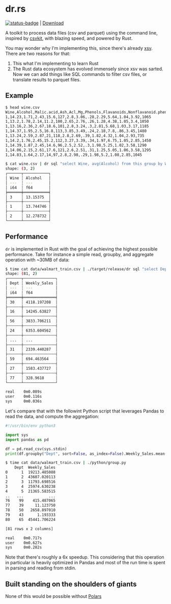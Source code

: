 # dr.rs

[![status-badge](https://ci.guillemborrell.es/api/badges/guillem/dr/status.svg)](https://ci.guillemborrell.es/guillem/dr) | [Download](https://git.guillemborrell.es/guillem/-/packages/generic/dr)

A toolkit to process data files (csv and parquet) using the command line, inspired by [csvkit](https://github.com/wireservice/csvkit), with blazing speed, and powered by Rust. 

You may wonder why I'm implementing this, since there's already [xsv](https://github.com/BurntSushi/xsv). There are two reasons for that:

1. This what I'm implementing to learn Rust
2. The Rust data ecosystem has evolved immensely since xsv was sarted. Now we can add things like SQL commands to filter csv files, or translate results to parquet files.

## Example

```bash
$ head wine.csv
Wine,Alcohol,Malic.acid,Ash,Acl,Mg,Phenols,Flavanoids,Nonflavanoid.phenols,Proanth,Color.int,Hue,OD,Proline
1,14.23,1.71,2.43,15.6,127,2.8,3.06,.28,2.29,5.64,1.04,3.92,1065
1,13.2,1.78,2.14,11.2,100,2.65,2.76,.26,1.28,4.38,1.05,3.4,1050
1,13.16,2.36,2.67,18.6,101,2.8,3.24,.3,2.81,5.68,1.03,3.17,1185
1,14.37,1.95,2.5,16.8,113,3.85,3.49,.24,2.18,7.8,.86,3.45,1480
1,13.24,2.59,2.87,21,118,2.8,2.69,.39,1.82,4.32,1.04,2.93,735
1,14.2,1.76,2.45,15.2,112,3.27,3.39,.34,1.97,6.75,1.05,2.85,1450
1,14.39,1.87,2.45,14.6,96,2.5,2.52,.3,1.98,5.25,1.02,3.58,1290
1,14.06,2.15,2.61,17.6,121,2.6,2.51,.31,1.25,5.05,1.06,3.58,1295
1,14.83,1.64,2.17,14,97,2.8,2.98,.29,1.98,5.2,1.08,2.85,1045

$ cat wine.csv | dr sql "select Wine, avg(Alcohol) from this group by Wine" | dr print
shape: (3, 2)
┌──────┬───────────┐
│ Wine ┆ Alcohol   │
│ ---  ┆ ---       │
│ i64  ┆ f64       │
╞══════╪═══════════╡
│ 3    ┆ 13.15375  │
├╌╌╌╌╌╌┼╌╌╌╌╌╌╌╌╌╌╌┤
│ 1    ┆ 13.744746 │
├╌╌╌╌╌╌┼╌╌╌╌╌╌╌╌╌╌╌┤
│ 2    ┆ 12.278732 │
└──────┴───────────┘
```

## Performance

`dr` is implemented in Rust with the goal of achieving the highest possible performance. Take for instance a simple read, groupby, and aggregate operation with ~30MB of data:

```bash
$ time cat data/walmart_train.csv | ./target/release/dr sql "select Dept, avg("Weekly_Sales") from this group by Dept" | ./target/release/dr print
shape: (81, 2)
┌──────┬──────────────┐
│ Dept ┆ Weekly_Sales │
│ ---  ┆ ---          │
│ i64  ┆ f64          │
╞══════╪══════════════╡
│ 30   ┆ 4118.197208  │
├╌╌╌╌╌╌┼╌╌╌╌╌╌╌╌╌╌╌╌╌╌┤
│ 16   ┆ 14245.63827  │
├╌╌╌╌╌╌┼╌╌╌╌╌╌╌╌╌╌╌╌╌╌┤
│ 56   ┆ 3833.706211  │
├╌╌╌╌╌╌┼╌╌╌╌╌╌╌╌╌╌╌╌╌╌┤
│ 24   ┆ 6353.604562  │
├╌╌╌╌╌╌┼╌╌╌╌╌╌╌╌╌╌╌╌╌╌┤
│ ...  ┆ ...          │
├╌╌╌╌╌╌┼╌╌╌╌╌╌╌╌╌╌╌╌╌╌┤
│ 31   ┆ 2339.440287  │
├╌╌╌╌╌╌┼╌╌╌╌╌╌╌╌╌╌╌╌╌╌┤
│ 59   ┆ 694.463564   │
├╌╌╌╌╌╌┼╌╌╌╌╌╌╌╌╌╌╌╌╌╌┤
│ 27   ┆ 1583.437727  │
├╌╌╌╌╌╌┼╌╌╌╌╌╌╌╌╌╌╌╌╌╌┤
│ 77   ┆ 328.9618     │
└──────┴──────────────┘

real    0m0.089s
user    0m0.116s
sys     0m0.036s
```

Let's compare that with the followint Python script that leverages Pandas to read the data, and compute the aggregation:

```python
#!/usr/bin/env python3

import sys
import pandas as pd

df = pd.read_csv(sys.stdin)
print(df.groupby("Dept", sort=False, as_index=False).Weekly_Sales.mean())
```

```bash
$ time cat data/walmart_train.csv | ./python/group.py 
    Dept  Weekly_Sales
0      1  19213.485088
1      2  43607.020113
2      3  11793.698516
3      4  25974.630238
4      5  21365.583515
..   ...           ...
76    99    415.487065
77    39     11.123750
78    50   2658.897010
79    43      1.193333
80    65  45441.706224

[81 rows x 2 columns]

real    0m0.717s
user    0m0.627s
sys     0m0.282s
```

Note that there's roughly a 6x speedup. This considering that this operation in particular is heavily optimized in Pandas and most of the run time is spent in parsing and reading from stdin.


## Built standing on the shoulders of giants

None of this would be possible without [Polars](https://github.com/pola-rs/polars)